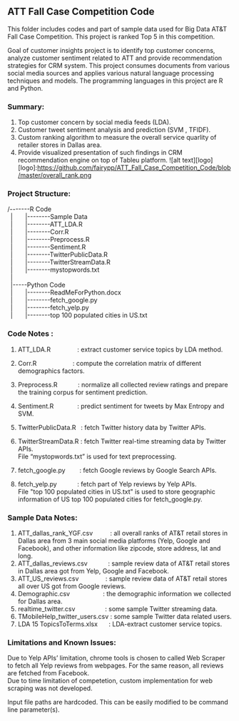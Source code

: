 ## ATT Fall Case Competition Code
This folder includes codes and part of sample data used for Big Data AT&T Fall Case Competition. This project is ranked Top 5 in this competition. 

Goal of customer insights project is to identify top customer concerns, analyze customer sentiment related to ATT and provide recommendation strategies for CRM system. This project consumes documents from various social media sources and applies various natural language processing techniques and models. The programming languages in this project are R and Python.

### Summary:
1. Top customer concern by social media feeds (LDA).
2. Customer tweet sentiment analysis and prediction (SVM , TFIDF).
3. Custom ranking algorithm to measure the overall service quarlity of retailer stores in Dallas area.
4. Provide visualized presentation of such findings in CRM recommendation engine on top of Tableu platform.
![alt text][logo]
[logo]:https://github.com/fairypp/ATT_Fall_Case_Competition_Code/blob/master/overall_rank.png

### Project Structure:  

/-------R Code   
&ensp;|&ensp;&ensp;&ensp;&ensp;|--------Sample Data  
&ensp;|&ensp;&ensp;&ensp;&ensp;|--------ATT_LDA.R  
&ensp;|&ensp;&ensp;&ensp;&ensp;|--------Corr.R  
&ensp;|&ensp;&ensp;&ensp;&ensp;|--------Preprocess.R  
&ensp;|&ensp;&ensp;&ensp;&ensp;|--------Sentiment.R  
&ensp;|&ensp;&ensp;&ensp;&ensp;|--------TwitterPublicData.R  
&ensp;|&ensp;&ensp;&ensp;&ensp;|--------TwitterStreamData.R  
&ensp;|&ensp;&ensp;&ensp;&ensp;|--------mystopwords.txt  
&ensp;|  
&ensp;|-----Python Code  
&ensp;|&ensp;&ensp;&ensp;&ensp;|--------ReadMeForPython.docx  
&ensp;|&ensp;&ensp;&ensp;&ensp;|--------fetch_google.py  
&ensp;|&ensp;&ensp;&ensp;&ensp;|--------fetch_yelp.py  
&ensp;|&ensp;&ensp;&ensp;&ensp;|--------top 100 populated cities in US.txt  

### Code Notes : 
1) ATT_LDA.R &ensp;&ensp;&ensp;&ensp;&ensp;&ensp;&ensp;&ensp;: extract customer service topics by LDA method.     
2) Corr.R &ensp;&ensp;&ensp;&ensp;&ensp;&ensp;&ensp;&ensp;&ensp;&ensp;&ensp;: compute the correlation matrix of different demographics factors.   
3) Preprocess.R &ensp;&ensp;&ensp;&ensp;&ensp;&ensp;: normalize all collected review ratings and prepare the training corpus for sentiment prediction.  
4) Sentiment.R &ensp;&ensp;&ensp;&ensp;&ensp;&ensp;&ensp;: predict sentiment for tweets by Max Entropy and SVM.  
5) TwitterPublicData.R &ensp;: fetch Twitter history data by Twitter APIs.  
6) TwitterStreamData.R : fetch Twitter real-time streaming data by Twitter APIs.  
File “mystopwords.txt” is used for text preprocessing.  

7) fetch_google.py &ensp;&ensp;&ensp;&ensp;: fetch Google reviews by Google Search APIs.  
8) fetch_yelp.py &ensp;&ensp;&ensp;&ensp;&ensp;&ensp;: fetch part of Yelp reviews by Yelp APIs.  
File "top 100 populated cities in US.txt" is used to store geographic information of US top 100 populated cities for fetch_google.py.  

### Sample Data Notes:
1)	ATT_dallas_rank_YGF.csv &ensp;&ensp;&ensp;&ensp;&ensp;: all overall ranks of AT&T retail stores in Dallas area from 3 main social media platforms (Yelp, Google and Facebook), and other information like zipcode, store address, lat and long.    
2)	ATT_dallas_reviews.csv &ensp;&ensp;&ensp;&ensp;&ensp;&ensp;: sample review data of AT&T retail stores in Dallas area got from Yelp, Google and Facebook.  
3)	ATT_US_reviews.csv &ensp;&ensp;&ensp;&ensp;&ensp;&ensp;&ensp;&ensp;: sample review data of AT&T retail stores all over US got from Google reviews.  
4)	Demographic.csv &ensp;&ensp;&ensp;&ensp;&ensp;&ensp;&ensp;&ensp;&ensp;&ensp;: the demographic information we collected for Dallas area.  
5)	realtime_twitter.csv &ensp;&ensp;&ensp;&ensp;&ensp;&ensp;&ensp;&ensp;&ensp;: some sample Twitter streaming data.  
6)	TMobileHelp_twitter_users.csv : some sample Twitter data related users.  
7)	LDA 15 TopicsToTerms.xlsx &ensp;&ensp;&ensp;: LDA-extract customer service topics.  


### Limitations and Known Issues:
Due to Yelp APIs’ limitation, chrome tools is chosen to called Web Scraper to fetch all Yelp reviews from webpages. For the same reason, all reviews are fetched from Facebook.   
Due to time limitation of competetion, custom implementation for web scraping was not developed.   

Input file paths are hardcoded. This can be easily modified to be command line parameter(s). 

